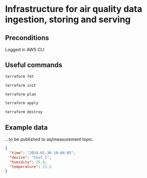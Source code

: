# Infrastructure for air quality data ingestion, storing and serving

## Preconditions
Logged in AWS CLI

## Useful commands
```bash
terraform fmt
```
```bash
terraform init
```
```bash
terraform plan
```
```bash
terraform apply
```
```bash
terraform destroy
```

## Example data
...to be published to aq/measurement topic.
```JSON
{
  "time": "2024-01-30 10:00:05",
  "device": "test_1",
  "humidity": 25.8,
  "temperature": 21.5
}
```